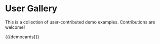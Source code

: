 # User Gallery

This is a collection of user-contributed demo examples. Contributions are welcome!

{{{democards}}}
